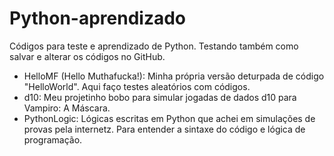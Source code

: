 # Python-aprendizado
Códigos para teste e aprendizado de Python.
Testando também como salvar e alterar os códigos no GitHub.

- HelloMF (Hello Muthafucka!): Minha própria versão deturpada de código "HelloWorld". Aqui faço testes aleatórios com códigos.
- d10: Meu projetinho bobo para simular jogadas de dados d10 para Vampiro: A Máscara.
- PythonLogic: Lógicas escritas em Python que achei em simulações de provas pela internetz. Para entender a sintaxe do código e lógica de programação.

